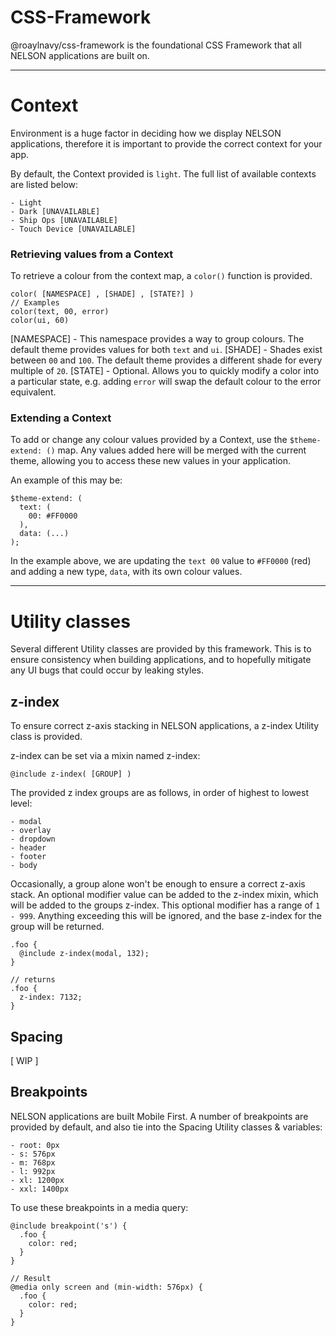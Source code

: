 
# CSS-Framework

@roaylnavy/css-framework is the foundational CSS Framework that all NELSON applications are built on.

---

# Context

Environment is a huge factor in deciding how we display NELSON applications, therefore it is important to provide the correct context for your app.

By default, the Context provided is `light`. The full list of available contexts are listed below:
```
- Light
- Dark [UNAVAILABLE]
- Ship Ops [UNAVAILABLE]
- Touch Device [UNAVAILABLE]
```

### Retrieving values from a Context

To retrieve a colour from the context map, a `color()` function is provided.
```
color( [NAMESPACE] , [SHADE] , [STATE?] )
// Examples
color(text, 00, error)
color(ui, 60)
```

[NAMESPACE] - This namespace provides a way to group colours. The default theme provides values for both `text` and `ui`.
[SHADE] - Shades exist between `00` and `100`. The default theme provides a different shade for every multiple of `20`.
[STATE] - Optional. Allows you to quickly modify a color into a particular state, e.g. adding `error` will swap the default colour to the error equivalent.


### Extending a Context

To add or change any colour values provided by a Context, use the `$theme-extend: ()` map. Any values added here will be merged with the current theme, allowing you to access these new values in your application.

An example of this may be:

```
$theme-extend: (
  text: (
    00: #FF0000
  ),
  data: (...)
);
```

In the example above, we are updating the `text 00` value to `#FF0000` (red) and adding a new type, `data`, with its own colour values.

---

# Utility classes

Several different Utility classes are provided by this framework. This is to ensure consistency when building applications, and to hopefully mitigate any UI bugs that could occur by leaking styles.

## z-index

To ensure correct z-axis stacking in NELSON applications, a z-index Utility class is provided.

z-index can be set via a mixin named z-index:
```
@include z-index( [GROUP] )
```

The provided z index groups are as follows, in order of highest to lowest level:
```
- modal
- overlay
- dropdown
- header
- footer
- body
```

Occasionally, a group alone won't be enough to ensure a correct z-axis stack. An optional modifier value can be added to the z-index mixin, which will be added to the groups z-index. This optional modifier has a range of `1 - 999`. Anything exceeding this will be ignored, and the base z-index for the group will be returned.

```
.foo {
  @include z-index(modal, 132);
}

// returns
.foo {
  z-index: 7132;
}
```

## Spacing
[ WIP ]

## Breakpoints

NELSON applications are built Mobile First. A number of breakpoints are provided by default, and also tie into the Spacing Utility classes & variables:
```
- root: 0px
- s: 576px
- m: 768px
- l: 992px
- xl: 1200px
- xxl: 1400px
```
To use these breakpoints in a media query:
```
@include breakpoint('s') {
  .foo {
    color: red;
  }
}

// Result
@media only screen and (min-width: 576px) {
  .foo {
    color: red;
  }
}
```
